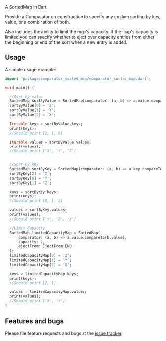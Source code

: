 
A SortedMap in Dart.

Provide a Comparator on construction to specify any custom sorting by key, value, or 
a combination of both.

Also includes the ability to limit the map's capacity. If the map's capacity is limited
you can specify whether to eject over capacity entries from either the beginning or end
of the sort when a new entry is added.


## Usage

A simple usage example:

```dart
import 'package:comparator_sorted_map/comparator_sorted_map.dart';

void main() {

  //Sort by value
  SortedMap sortByValue = SortedMap(comparator: (a, b) => a.value.compareTo(b.value));
  sortByValue[0] = 'Z';
  sortByValue[1] = 'Y';
  sortByValue[2] = 'X';

  Iterable keys = sortByValue.keys;
  print(keys);
  //Should print [2, 1, 0]

  Iterable values = sortByValue.values;
  print(values);
  //Should print ['X', 'Y', 'Z']


  //Sort by key
  SortedMap sortByKey = SortedMap(comparator: (a, b) => a.key.compareTo(b.key));
  sortByKey[2] = 'X';
  sortByKey[0] = 'Y';
  sortByKey[1] = 'Z';

  keys = sortByKey.keys;
  print(keys);
  //Should print [0, 1, 2]

  values = sortByKey.values;
  print(values);
  //Should print ['Y', 'Z', 'X']

  //Limit Capacity
  SortedMap limitedCapacityMap = SortedMap(
      comparator: (a, b) => a.value.compareTo(b.value),
      capacity: 2,
      ejectFrom: EjectFrom.END
  );
  limitedCapacityMap[0] = 'Z';
  limitedCapacityMap[1] = 'Y';
  limitedCapacityMap[2] = 'X';

  keys = limitedCapacityMap.keys;
  print(keys);
  //Should print [2, 1]

  values = limitedCapacityMap.values;
  print(values);
  //Should print ['X', 'Y']
}
```

## Features and bugs

Please file feature requests and bugs at the [issue tracker][tracker].

[tracker]: https://github.com/SoftCoil/sorted_map/issues
